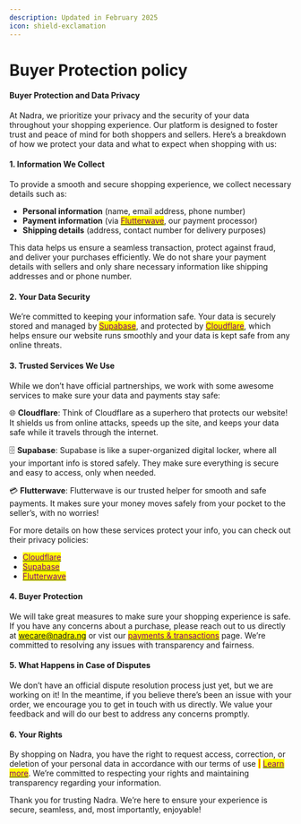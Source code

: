 ```yaml
---
description: Updated in February 2025
icon: shield-exclamation
---
```


# Buyer Protection policy

#### Buyer Protection and Data Privacy

At Nadra, we prioritize your privacy and the security of your data throughout your shopping experience. Our platform is designed to foster trust and peace of mind for both shoppers and sellers. Here’s a breakdown of how we protect your data and what to expect when shopping with us:

#### 1. Information We Collect

To provide a smooth and secure shopping experience, we collect necessary details such as:

* **Personal information** (name, email address, phone number)
* **Payment information** (via [<mark style="color:purple;">Flutterwave</mark>](https://flutterwave.com), our payment processor)
* **Shipping details** (address, contact number for delivery purposes)

This data helps us ensure a seamless transaction, protect against fraud, and deliver your purchases efficiently. We do not share your payment details with sellers and only share necessary information like shipping addresses and or phone number.

#### 2. Your Data Security

We’re committed to keeping your information safe. Your data is securely stored and managed by [<mark style="color:purple;">Supabase</mark>](https://supabase.com), and protected by [<mark style="color:purple;">Cloudflare</mark>](https://cloudflare.com), which helps ensure our website runs smoothly and your data is kept safe from any online threats.

#### 3. Trusted Services We Use

While we don’t have official partnerships, we work with some awesome services to make sure your data and payments stay safe:

🌐 **Cloudflare**: Think of Cloudflare as a superhero that protects our website! It shields us from online attacks, speeds up the site, and keeps your data safe while it travels through the internet.

🗄️ **Supabase**: Supabase is like a super-organized digital locker, where all your important info is stored safely. They make sure everything is secure and easy to access, only when needed.

💳 **Flutterwave**: Flutterwave is our trusted helper for smooth and safe payments. It makes sure your money moves safely from your pocket to the seller’s, with no worries!

For more details on how these services protect your info, you can check out their privacy policies:

* [<mark style="color:purple;">Cloudflare</mark>](https://www.cloudflare.com/privacypolicy/)&#x20;
* [<mark style="color:purple;">Supabase</mark> ](https://supabase.com/privacy)
* [<mark style="color:purple;">Flutterwave</mark> ](https://flutterwave.com/ng/privacy-policy/)

#### 4. Buyer Protection

We will take great measures to make sure your shopping experience is safe. If you have any concerns about a purchase, please reach out to us directly at <mark style="color:purple;">wecare@nadra.ng</mark> or vist our [<mark style="color:purple;">payments & transactions</mark>](../payments-and-transactions.md) page. We’re committed to resolving any issues with transparency and fairness.

#### 5. What Happens in Case of Disputes

We don’t have an official dispute resolution process just yet, but we are working on it! In the meantime, if you believe there’s been an issue with your order, we encourage you to get in touch with us directly. We value your feedback and will do our best to address any concerns promptly.

#### 6. Your Rights

By shopping on Nadra, you have the right to request access, correction, or deletion of your personal data in accordance with our terms of use <mark style="color:red;">|</mark> [<mark style="color:purple;">Learn more</mark>](../terms-of-use.md). We’re committed to respecting your rights and maintaining transparency regarding your information.

Thank you for trusting Nadra. We’re here to ensure your experience is secure, seamless, and, most importantly, enjoyable!
